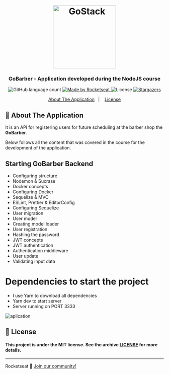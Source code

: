 <h1 align="center">
    <img alt="GoStack" src="https://rocketseat-cdn.s3-sa-east-1.amazonaws.com/bootcamp-header.png" width="200px" />
</h1>


<h3 align="center">
  GoBarber - Application developed during the NodeJS course
</h3>


<p align="center">
  <img alt="GitHub language count" src="https://img.shields.io/github/languages/count/rocketseat/bootcamp-gostack-desafio-01?color=%2304D361">

  <a href="https://rocketseat.com.br">
    <img alt="Made by Rocketseat" src="https://img.shields.io/badge/made%20by-Rocketseat-%2304D361">
  </a>

  <img alt="License" src="https://img.shields.io/badge/license-MIT-%2304D361">

  <a href="https://github.com/Rocketseat/bootcamp-gostack-desafio-01/stargazers">
    <img alt="Stargazers" src="https://img.shields.io/github/stars/rocketseat/bootcamp-gostack-desafio-01?style=social">
  </a>
</p>

<p align="center">
  <a href="#rocket-sobre-a-aplicação">About The Application</a>&nbsp;&nbsp;&nbsp;|&nbsp;&nbsp;&nbsp;
  <a href="#memo-licença">License</a>
</p>

## :rocket: About The Application

It is an API for registering users for future scheduling at the barber shop the **GoBarber**.

Below follows all the content that was covered in the course for the development of the application.

## Starting GoBarber Backend 

- Configuring structure
- Nodemon & Sucrase
- Docker concepts
- Configuring Docker
- Sequelize & MVC
- ESLint, Prettier & EditorConfig
- Configuring Sequelize
- User migration
- User model
- Creating model loader
- User registration
- Hashing the password
- JWT concepts
- JWT authentication
- Authentication middleware
- User update
- Validating input data

# Dependencies to start the project 

- I use Yarn to download all dependencies
- Yarn dev to start server
- Server running on PORT 3333


![aplication](https://user-images.githubusercontent.com/42414475/72232990-71002e00-35a3-11ea-906f-5e21711a1a0b.png)


## :memo: License


#### This project is under the MIT license. See the archive [LICENSE](LICENSE.md) for more details.
---
Rocketseat :wave: [Join our community!](https://discordapp.com/invite/gCRAFhc)
